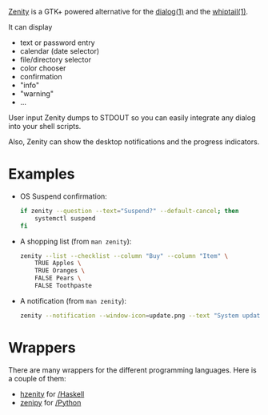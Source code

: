 [Zenity](https://help.gnome.org/users/zenity/) is a GTK+ powered alternative for the [dialog(1)](https://linux.die.net/man/1/dialog) and the [whiptail(1)](https://linux.die.net/man/1/whiptail).

It can display

- text or password entry
- calendar (date selector)
- file/directory selector
- color chooser
- confirmation
- "info"
- "warning"
- ...

User input Zenity dumps to STDOUT so you can easily integrate any dialog into your shell scripts.

Also, Zenity can show the desktop notifications and the progress indicators.

# Examples
- OS Suspend confirmation:

    ```bash
    if zenity --question --text="Suspend?" --default-cancel; then
        systemctl suspend
    fi
    ```

- A shopping list (from `man zenity`):

    ```bash
    zenity --list --checklist --column "Buy" --column "Item" \
        TRUE Apples \
        TRUE Oranges \
        FALSE Pears \
        FALSE Toothpaste
    ```

- A notification (from `man zenity`):

    ```bash
    zenity --notification --window-icon=update.png --text "System update necessary!"
    ```

# Wrappers

There are many wrappers for the different programming languages. Here is a couple of them:

- [hzenity](https://hackage.haskell.org/package/hzenity) for [/Haskell]()
- [zenipy](https://github.com/poulp/zenipy) for [/Python]()